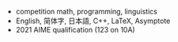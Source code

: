 - competition math, programming, linguistics
- English, 简体字, 日本語, C++, LaTeX, Asymptote
- 2021 AIME qualification (123 on 10A)

<!---
jehu26/jehu26 is a ✨ special ✨ repository because its `README.md` (this file) appears on your GitHub profile.
You can click the Preview link to take a look at your changes.
--->
